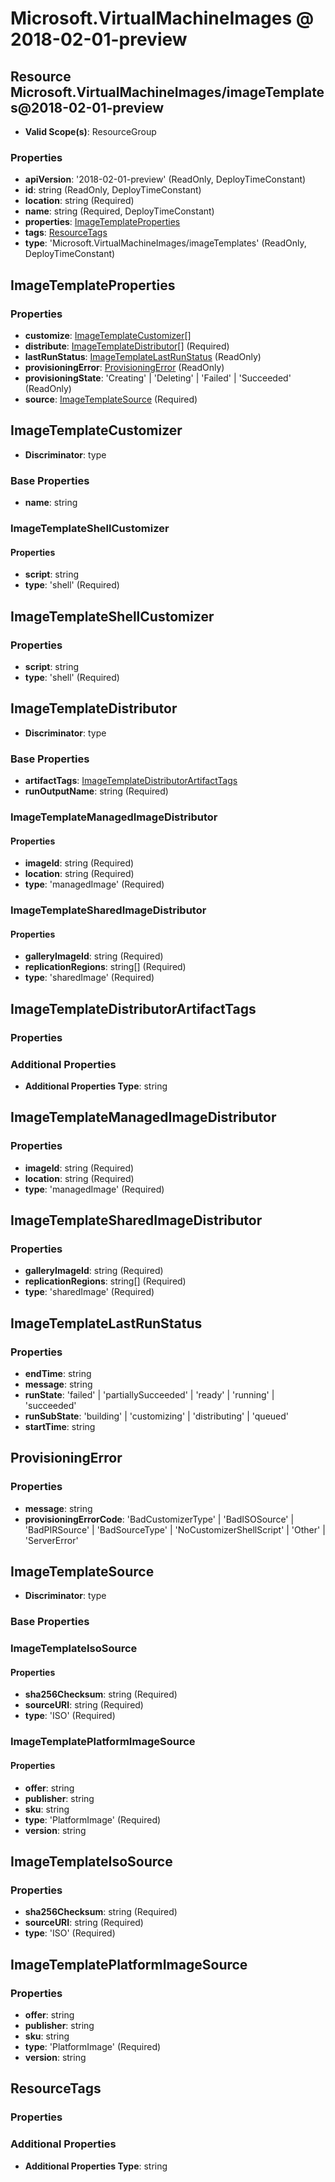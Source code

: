 # Microsoft.VirtualMachineImages @ 2018-02-01-preview

## Resource Microsoft.VirtualMachineImages/imageTemplates@2018-02-01-preview
* **Valid Scope(s)**: ResourceGroup
### Properties
* **apiVersion**: '2018-02-01-preview' (ReadOnly, DeployTimeConstant)
* **id**: string (ReadOnly, DeployTimeConstant)
* **location**: string (Required)
* **name**: string (Required, DeployTimeConstant)
* **properties**: [ImageTemplateProperties](#imagetemplateproperties)
* **tags**: [ResourceTags](#resourcetags)
* **type**: 'Microsoft.VirtualMachineImages/imageTemplates' (ReadOnly, DeployTimeConstant)

## ImageTemplateProperties
### Properties
* **customize**: [ImageTemplateCustomizer](#imagetemplatecustomizer)[]
* **distribute**: [ImageTemplateDistributor](#imagetemplatedistributor)[] (Required)
* **lastRunStatus**: [ImageTemplateLastRunStatus](#imagetemplatelastrunstatus) (ReadOnly)
* **provisioningError**: [ProvisioningError](#provisioningerror) (ReadOnly)
* **provisioningState**: 'Creating' | 'Deleting' | 'Failed' | 'Succeeded' (ReadOnly)
* **source**: [ImageTemplateSource](#imagetemplatesource) (Required)

## ImageTemplateCustomizer
* **Discriminator**: type

### Base Properties
* **name**: string
### ImageTemplateShellCustomizer
#### Properties
* **script**: string
* **type**: 'shell' (Required)


## ImageTemplateShellCustomizer
### Properties
* **script**: string
* **type**: 'shell' (Required)

## ImageTemplateDistributor
* **Discriminator**: type

### Base Properties
* **artifactTags**: [ImageTemplateDistributorArtifactTags](#imagetemplatedistributorartifacttags)
* **runOutputName**: string (Required)
### ImageTemplateManagedImageDistributor
#### Properties
* **imageId**: string (Required)
* **location**: string (Required)
* **type**: 'managedImage' (Required)

### ImageTemplateSharedImageDistributor
#### Properties
* **galleryImageId**: string (Required)
* **replicationRegions**: string[] (Required)
* **type**: 'sharedImage' (Required)


## ImageTemplateDistributorArtifactTags
### Properties
### Additional Properties
* **Additional Properties Type**: string

## ImageTemplateManagedImageDistributor
### Properties
* **imageId**: string (Required)
* **location**: string (Required)
* **type**: 'managedImage' (Required)

## ImageTemplateSharedImageDistributor
### Properties
* **galleryImageId**: string (Required)
* **replicationRegions**: string[] (Required)
* **type**: 'sharedImage' (Required)

## ImageTemplateLastRunStatus
### Properties
* **endTime**: string
* **message**: string
* **runState**: 'failed' | 'partiallySucceeded' | 'ready' | 'running' | 'succeeded'
* **runSubState**: 'building' | 'customizing' | 'distributing' | 'queued'
* **startTime**: string

## ProvisioningError
### Properties
* **message**: string
* **provisioningErrorCode**: 'BadCustomizerType' | 'BadISOSource' | 'BadPIRSource' | 'BadSourceType' | 'NoCustomizerShellScript' | 'Other' | 'ServerError'

## ImageTemplateSource
* **Discriminator**: type

### Base Properties
### ImageTemplateIsoSource
#### Properties
* **sha256Checksum**: string (Required)
* **sourceURI**: string (Required)
* **type**: 'ISO' (Required)

### ImageTemplatePlatformImageSource
#### Properties
* **offer**: string
* **publisher**: string
* **sku**: string
* **type**: 'PlatformImage' (Required)
* **version**: string


## ImageTemplateIsoSource
### Properties
* **sha256Checksum**: string (Required)
* **sourceURI**: string (Required)
* **type**: 'ISO' (Required)

## ImageTemplatePlatformImageSource
### Properties
* **offer**: string
* **publisher**: string
* **sku**: string
* **type**: 'PlatformImage' (Required)
* **version**: string

## ResourceTags
### Properties
### Additional Properties
* **Additional Properties Type**: string

